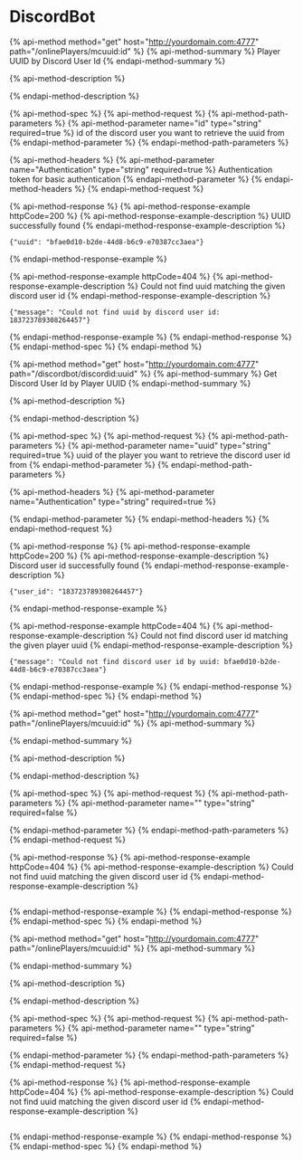 # DiscordBot

{% api-method method="get" host="http://yourdomain.com:4777" path="/onlinePlayers/mcuuid:id" %}
{% api-method-summary %}
Player UUID by Discord User Id
{% endapi-method-summary %}

{% api-method-description %}

{% endapi-method-description %}

{% api-method-spec %}
{% api-method-request %}
{% api-method-path-parameters %}
{% api-method-parameter name="id" type="string" required=true %}
id of the discord user you want to retrieve the uuid from
{% endapi-method-parameter %}
{% endapi-method-path-parameters %}

{% api-method-headers %}
{% api-method-parameter name="Authentication" type="string" required=true %}
Authentication token for basic authentication
{% endapi-method-parameter %}
{% endapi-method-headers %}
{% endapi-method-request %}

{% api-method-response %}
{% api-method-response-example httpCode=200 %}
{% api-method-response-example-description %}
UUID successfully found
{% endapi-method-response-example-description %}

```
{"uuid": "bfae0d10-b2de-44d8-b6c9-e70387cc3aea"}
```
{% endapi-method-response-example %}

{% api-method-response-example httpCode=404 %}
{% api-method-response-example-description %}
Could not find uuid matching the given discord user id
{% endapi-method-response-example-description %}

```
{"message": "Could not find uuid by discord user id: 183723789308264457"}
```
{% endapi-method-response-example %}
{% endapi-method-response %}
{% endapi-method-spec %}
{% endapi-method %}

{% api-method method="get" host="http://yourdomain.com:4777" path="/discordbot/discordid:uuid" %}
{% api-method-summary %}
Get Discord User Id by Player UUID
{% endapi-method-summary %}

{% api-method-description %}

{% endapi-method-description %}

{% api-method-spec %}
{% api-method-request %}
{% api-method-path-parameters %}
{% api-method-parameter name="uuid" type="string" required=true %}
uuid of the player you want to retrieve the discord user id from
{% endapi-method-parameter %}
{% endapi-method-path-parameters %}

{% api-method-headers %}
{% api-method-parameter name="Authentication" type="string" required=true %}

{% endapi-method-parameter %}
{% endapi-method-headers %}
{% endapi-method-request %}

{% api-method-response %}
{% api-method-response-example httpCode=200 %}
{% api-method-response-example-description %}
Discord user id successfully found
{% endapi-method-response-example-description %}

```
{"user_id": "183723789308264457"}
```
{% endapi-method-response-example %}

{% api-method-response-example httpCode=404 %}
{% api-method-response-example-description %}
Could not find discord user id matching the given player uuid
{% endapi-method-response-example-description %}

```
{"message": "Could not find discord user id by uuid: bfae0d10-b2de-44d8-b6c9-e70387cc3aea"}
```
{% endapi-method-response-example %}
{% endapi-method-response %}
{% endapi-method-spec %}
{% endapi-method %}

{% api-method method="get" host="http://yourdomain.com:4777" path="/onlinePlayers/mcuuid:id" %}
{% api-method-summary %}

{% endapi-method-summary %}

{% api-method-description %}

{% endapi-method-description %}

{% api-method-spec %}
{% api-method-request %}
{% api-method-path-parameters %}
{% api-method-parameter name="" type="string" required=false %}

{% endapi-method-parameter %}
{% endapi-method-path-parameters %}
{% endapi-method-request %}

{% api-method-response %}
{% api-method-response-example httpCode=404 %}
{% api-method-response-example-description %}
Could not find uuid matching the given discord user id
{% endapi-method-response-example-description %}

```

```
{% endapi-method-response-example %}
{% endapi-method-response %}
{% endapi-method-spec %}
{% endapi-method %}

{% api-method method="get" host="http://yourdomain.com:4777" path="/onlinePlayers/mcuuid:id" %}
{% api-method-summary %}

{% endapi-method-summary %}

{% api-method-description %}

{% endapi-method-description %}

{% api-method-spec %}
{% api-method-request %}
{% api-method-path-parameters %}
{% api-method-parameter name="" type="string" required=false %}

{% endapi-method-parameter %}
{% endapi-method-path-parameters %}
{% endapi-method-request %}

{% api-method-response %}
{% api-method-response-example httpCode=404 %}
{% api-method-response-example-description %}
Could not find uuid matching the given discord user id
{% endapi-method-response-example-description %}

```

```
{% endapi-method-response-example %}
{% endapi-method-response %}
{% endapi-method-spec %}
{% endapi-method %}


